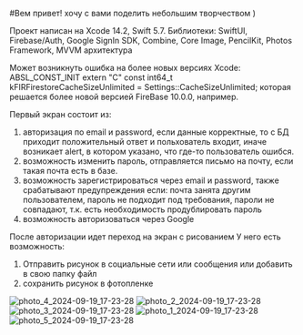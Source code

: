 #Вем привет! хочу с вами поделить небольшим творчеством )

Проект <PhotoEditor> написан на Xcode 14.2, Swift 5.7. 
Библиотеки: SwiftUI, Firebase/Auth, Google SignIn SDK, Combine, Core Image, PencilKit, Photos Framework, MVVM архитектура

Может возникнуть ошибка на более новых версиях Xcode: ABSL_CONST_INIT extern "C" const int64_t kFIRFirestoreCacheSizeUnlimited = Settings::CacheSizeUnlimited; которая решается более новой версией FireBase 10.0.0, например.

Первый экран состоит из:
1) авторизация по email и password, если данные корректные, то с БД приходит положительный ответ и польхователь входит, иначе возникает alert, в котором указано, что где-то пользователь ошибся.
2) возможность изменить пароль, отправляется письмо на почту, если такая почта есть в базе.
3) возможность зарегистрироваться через email и password, также срабатывают предупреждения если: почта занята другим пользователем, пароль не подходит под требования, пароли не совпадают, т.к. есть необходимость продублировать пароль
4) возможность авторизоваться через Google
   
После авторизации идет переход на экран с рисованием
У него есть возможность: 
1) Отправить рисунок в социальные сети или сообщения или добавить в свою папку файл
2) сохранить рисунок в фотопленке 

![photo_4_2024-09-19_17-23-28](https://github.com/user-attachments/assets/0e8a7f01-e699-48f8-a272-11968256970f)
![photo_2_2024-09-19_17-23-28](https://github.com/user-attachments/assets/e0296905-299c-49ff-a2e4-b81a0ec20f00)
![photo_3_2024-09-19_17-23-28](https://github.com/user-attachments/assets/820665b0-8e75-4c0a-883c-a45421b1ca0b)
![photo_1_2024-09-19_17-23-28](https://github.com/user-attachments/assets/83badd97-52b2-4b29-aad9-34e6e074a91e)
![photo_5_2024-09-19_17-23-28](https://github.com/user-attachments/assets/d5c04b82-7ff0-441e-bee7-a11f63c89338)
